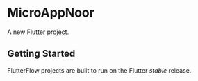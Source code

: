 # MicroAppNoor

A new Flutter project.

## Getting Started

FlutterFlow projects are built to run on the Flutter _stable_ release.
